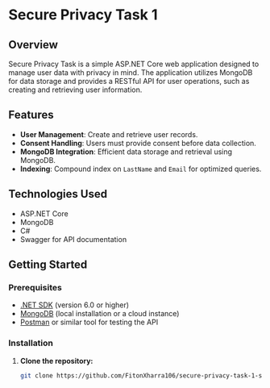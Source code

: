 # Secure Privacy Task 1

## Overview
Secure Privacy Task is a simple ASP.NET Core web application designed to manage user data with privacy in mind. The application utilizes MongoDB for data storage and provides a RESTful API for user operations, such as creating and retrieving user information.

## Features
- **User Management**: Create and retrieve user records.
- **Consent Handling**: Users must provide consent before data collection.
- **MongoDB Integration**: Efficient data storage and retrieval using MongoDB.
- **Indexing**: Compound index on `LastName` and `Email` for optimized queries.

## Technologies Used
- ASP.NET Core
- MongoDB
- C#
- Swagger for API documentation

## Getting Started

### Prerequisites
- [.NET SDK](https://dotnet.microsoft.com/download) (version 6.0 or higher)
- [MongoDB](https://www.mongodb.com/try/download/community) (local installation or a cloud instance)
- [Postman](https://www.postman.com/) or similar tool for testing the API

### Installation

1. **Clone the repository:**
   ```bash
   git clone https://github.com/FitonXharra106/secure-privacy-task-1-server.git
